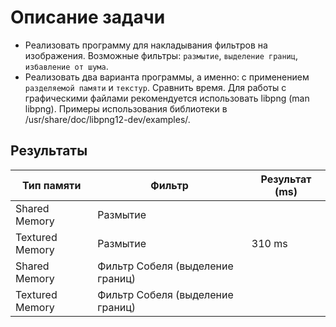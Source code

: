 # Описание задачи

- Реализовать программу для накладывания фильтров на изображения. Возможные фильтры: `размытие`, `выделение границ`, `избавление от шума`. 
- Реализовать два варианта программы, а именно: с применением `разделяемой памяти` и `текстур`. Сравнить время.
Для работы с графическими файлами рекомендуется использовать libpng (man libpng). Примеры использования библиотеки в /usr/share/doc/libpng12-dev/examples/.


## Результаты 
| Тип памяти          | Фильтр        | Результат (ms)           |
|---------------------|--------------------|----------------------|
| Shared Memory  | Размытие     |    | 
| Textured Memory     | Размытие             |       310 ms        | 
| Shared Memory   | Фильтр Собеля (выделение границ)       |  | 
| Textured Memory  | Фильтр Собеля (выделение границ)         |         | 

